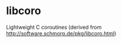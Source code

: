 libcoro
=======

Lightweight C coroutines (derived from http://software.schmorp.de/pkg/libcoro.html)

